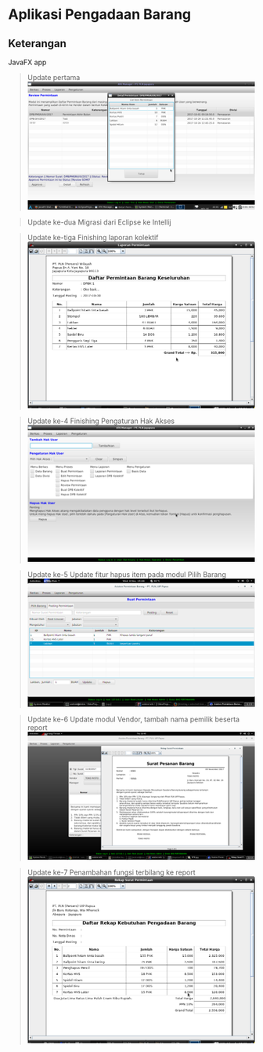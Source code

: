 Aplikasi Pengadaan Barang
=================================

## Keterangan
JavaFX app

> Update pertama
![screenshoot](img1.png)

> Update ke-dua
Migrasi dari Eclipse ke Intellij

> Update ke-tiga
Finishing laporan kolektif
![laporan kolektfif](img2.png)

>Update ke-4
Finishing Pengaturan Hak Akses
![pengaturna hak akses](img3.png)

>Update ke-5
Update fitur hapus item pada modul Pilih Barang
![hapus item](img4.png)

>Update ke-6
Update modul Vendor, tambah nama pemilik beserta report
![tambah pemilik vendor](img5.png)

>Update ke-7
Penambahan fungsi terbilang ke report
![fungsi terbilang](img6.png)

